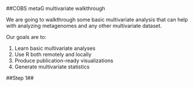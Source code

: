##COBS metaG multivariate walkthrough

We are going to walkthrough some basic multivariate analysis that can help with analyzing metagenomes and any other multivariate dataset.

Our goals are to:
1. Learn basic multivariate analyses
2. Use R both remotely and locally
3. Produce publication-ready visualizations
4. Generate multivariate statistics

##Step 1##
